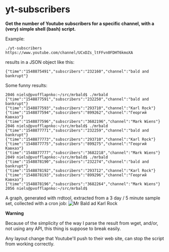 # yt-subscribers

**Get the number of Youtube subscribers for a specific channel, with a (very) simple shell (bash) script.**

Example:

```
./yt-subscribers https://www.youtube.com/channel/UCxDZs_ltFFvn0FDHT6kmoXA
```

results in a JSON object like this:

```
{"time":"1548875491","subscribers":"232160","channel":"bald and bankrupt"}
```

Some funny results:

```
2046 niels@pvofflapnko:~/src/mrbald$ ./mrbald
{"time":"1548877591","subscribers":"232250","channel":"bald and bankrupt"}
{"time":"1548877593","subscribers":"293710","channel":"Karl Rock"}
{"time":"1548877594","subscribers":"899262","channel":"Георгий Кавказ"}
{"time":"1548877596","subscribers":"3682196","channel":"Mark Wiens"}
2046 niels@pvofflapnko:~/src/mrbald$ ./mrbald
{"time":"1548877771","subscribers":"232259","channel":"bald and bankrupt"}
{"time":"1548877773","subscribers":"293710","channel":"Karl Rock"}
{"time":"1548877775","subscribers":"899275","channel":"Георгий Кавказ"}
{"time":"1548877777","subscribers":"3682218","channel":"Mark Wiens"}
2049 niels@pvofflapnko:~/src/mrbald$ ./mrbald
{"time":"1548878190","subscribers":"232274","channel":"bald and bankrupt"}
{"time":"1548878192","subscribers":"293712","channel":"Karl Rock"}
{"time":"1548878193","subscribers":"899296","channel":"Георгий Кавказ"}
{"time":"1548878196","subscribers":"3682264","channel":"Mark Wiens"}
2056 niels@pvofflapnko:~/src/mrbald$
```

A graph, generated with rrdtool, extracted from a 3 day / 5 minute sample set, collected with a cron job:
![Mr Bald ad Karl Rock](https://raw.githubusercontent.com/nkoster/yt-subscribers/master/mrbald.png "Mr Bald and Karl Rock")

**Warning**

Because of the simplicity of the way I parse the result from wget, and/or, not using any API, this thing is suppose to break easily.

Any layout change that Youtube'll push to their web site, can stop the script from working correctly.

